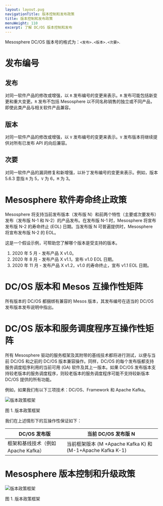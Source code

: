 ```yaml
---
layout: layout.pug
navigationTitle: 版本控制和发布政策
title: 版本控制和发布政策
menuWeight: 110
excerpt: 了解 DC/OS 版本控制和发布
---
```

Mesosphere DC/OS 版本号的格式为：<code>&lt;发布&gt;.&lt;版本&gt;.&lt;次要&gt;</code>. 

# 发布编号

## 发布

对同一软件产品的修改或增强，以 <code>R</code> 发布编号的变更来表示。<code>R</code> 发布可能包括新变更和重大变更。<code>R</code> 发布不包括 Mesosphere 以不同名称销售的独立或不同产品，即使此类产品与相关软件产品兼容。

## 版本

对同一软件产品的修改或增强，以 <code>V</code> 发布编号的变更来表示。<code>V</code> 发布版本将继续提供对所有已发布 API 的向后兼容。

## 次要

对同一软件产品的漏洞修复和新增强，以补丁发布编号的变更来表示。例如，版本 5.6.3 意指 <code>R</code> 为 5，<code>V</code> 为 6，<code>M</code> 为 3。

# Mesosphere 软件寿命终止政策

Mesosphere 将支持当前发布版本（发布版 N）和前两个特性（主要或次要发布）发布（发布版 N-1 和 N-2）的产品发布。在发布版 N-1 时，Mesosphere 将宣布发布版 N-2 的寿命终止 (EOL) 日期。当发布版 N 可普遍提供时，Mesosphere 将宣布发布版 N-2 的 EOL。

这是一个假设示例，可帮助您了解哪个版本是受支持的版本。

<ol>
<li>2020 年 5 月 - 发布产品 X v1.0。</li>
<li>2020 年 8 月 - 发布产品 X v1.1，宣布 v1.0 EOL 日期。</li>
<li>2020 年 11 月 - 发布产品 X v1.2，v1.0 的寿命终止，宣布 v1.1 EOL 日期。</li>
</ol>

# DC/OS 版本和 Mesos 互操作性矩阵

所有版本的 DC/OS 都捆绑有兼容的 Mesos 版本，其发布编号在适当的 DC/OS 发布版本发布说明中指出。

# DC/OS 版本和服务调度程序互操作性矩阵

所有 Mesosphere 驱动的服务框架及其附带的基线技术都将进行测试，以便与当前 DC/OS 和之前的 DC/OS 版本兼容操作。同样，DC/OS 的每个发布版都支持服务调度程序利用的当前可用 (GA) 软件及其上一版本。如果 DC/OS 发布版本支持较老版本的服务调度程序，则较老版本的服务调度程序可能不支持较新版本 DC/OS 提供的所有功能。

例如，如果我们有以下三项技术：DC/OS、Framework 和 Apache Kafka。

![版本政策框架](/cn/1.11/img/version-policy-1.png)

图 1. 版本政策框架

我们在上述情形下的互操作性保证如下：

<table>
<thead>
<tr>
  <th><strong>DC/OS 发布版</strong></th>
  <th><strong>当前 DC/OS 发布版 N</strong></th>
</tr>
</thead>
<tbody>
<tr>
  <td>框架和基线技术（例如 Apache Kafka）</td>
  <td>当前框架版本 (M +Apache Kafka K) 和 (M-1+Apache Kafka K-1)</td>
</tr>
</tbody>
</table>

# Mesosphere 版本控制和升级政策

![版本政策框架](/cn/1.11/img/version-policy-2.png)

图 1. 版本政策框架
